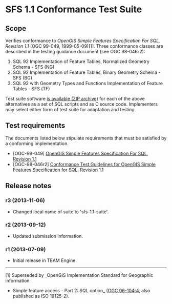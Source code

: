 # SFS 1.1 Conformance Test Suite

## Scope

Verifies conformance to _OpenGIS Simple Features Specification For SQL,
Revision 1.1_ (OGC 99-049, 1999-05-09)[1]. Three conformance classes are
described in the testing guidance document (see OGC 98-046r2):

  1. SQL 92 Implementation of Feature Tables, Normalized Geometry Schema - SFS (NG)
  2. SQL 92 Implementation of Feature Tables, Binary Geometry Schema - SFS (BG)
  3. SQL 92 with Geometry Types and Functions Implementation of Feature Tables - SFS (TF)

Test suite software [is available (ZIP
archive)](http://portal.opengeospatial.org/files/?artifact_id=16317) for each
of the above alternatives as a set of SQL scripts and as C source code.
Implementers may select either form of test suite for adaptation and testing.

## Test requirements

The documents listed below stipulate requirements that must be satisfied by a
conforming implementation.

  * [OGC-99-049] [OpenGIS Simple Features Specification For SQL, Revision 1.1](http://portal.opengeospatial.org/files/?artifact_id=829)
  * [OGC-98-046r2] [Conformance Test Guidelines for OpenGIS Simple Features Specification for SQL, Revision 1.1](http://portal.opengeospatial.org/files/?artifact_id=7587)

## Release notes

### r3 (2013-11-06)

  * Changed local name of suite to 'sfs-1.1-suite'.

### r2 (2013-09-12)

  * Updated submission information.

### r1 (2013-07-09)

  * Initial release in TEAM Engine.

* * *

[1] Superseded by _OpenGIS Implementation Standard for Geographic information
- Simple feature access - Part 2: SQL option_ ([OGC
06-104r4](http://portal.opengeospatial.org/files/?artifact_id=25354), also
published as ISO 19125-2).

